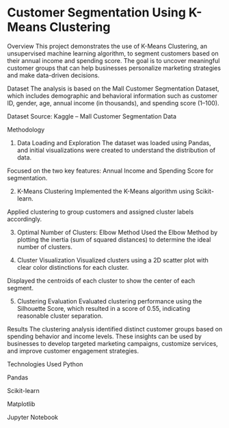 # Customer Segmentation Using K-Means Clustering
Overview
This project demonstrates the use of K-Means Clustering, an unsupervised machine learning algorithm, to segment customers based on their annual income and spending score. The goal is to uncover meaningful customer groups that can help businesses personalize marketing strategies and make data-driven decisions.

Dataset
The analysis is based on the Mall Customer Segmentation Dataset, which includes demographic and behavioral information such as customer ID, gender, age, annual income (in thousands), and spending score (1–100).

Dataset Source: Kaggle – Mall Customer Segmentation Data

Methodology
1. Data Loading and Exploration
The dataset was loaded using Pandas, and initial visualizations were created to understand the distribution of data.

Focused on the two key features: Annual Income and Spending Score for segmentation.

2. K-Means Clustering
Implemented the K-Means algorithm using Scikit-learn.

Applied clustering to group customers and assigned cluster labels accordingly.

3. Optimal Number of Clusters: Elbow Method
Used the Elbow Method by plotting the inertia (sum of squared distances) to determine the ideal number of clusters.

4. Cluster Visualization
Visualized clusters using a 2D scatter plot with clear color distinctions for each cluster.

Displayed the centroids of each cluster to show the center of each segment.

5. Clustering Evaluation
Evaluated clustering performance using the Silhouette Score, which resulted in a score of 0.55, indicating reasonable cluster separation.

Results
The clustering analysis identified distinct customer groups based on spending behavior and income levels. These insights can be used by businesses to develop targeted marketing campaigns, customize services, and improve customer engagement strategies.

Technologies Used
Python

Pandas

Scikit-learn

Matplotlib

Jupyter Notebook
